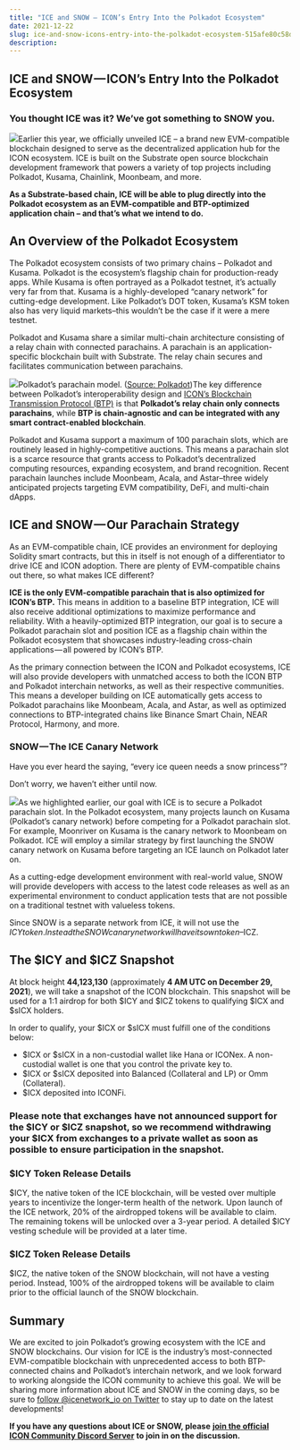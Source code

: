 ```yaml
---
title: "ICE and SNOW — ICON’s Entry Into the Polkadot Ecosystem"
date: 2021-12-22
slug: ice-and-snow-icons-entry-into-the-polkadot-ecosystem-515afe80c58d
description:
---
```


## ICE and SNOW — ICON’s Entry Into the Polkadot Ecosystem

### You thought ICE was it? We’ve got something to SNOW you.

![](https://cdn-images-1.medium.com/max/800/1*z8ZzfSH-MjVIWdGBwE4BAA.jpeg)Earlier this year, we officially unveiled ICE – a brand new EVM-compatible blockchain designed to serve as the decentralized application hub for the ICON ecosystem. ICE is built on the Substrate open source blockchain development framework that powers a variety of top projects including Polkadot, Kusama, Chainlink, Moonbeam, and more.

**As a Substrate-based chain, ICE will be able to plug directly into the Polkadot ecosystem as an EVM-compatible and BTP-optimized application chain – and that’s what we intend to do.**

## An Overview of the Polkadot Ecosystem

The Polkadot ecosystem consists of two primary chains – Polkadot and Kusama. Polkadot is the ecosystem’s flagship chain for production-ready apps. While Kusama is often portrayed as a Polkadot testnet, it’s actually very far from that. Kusama is a highly-developed “canary network” for cutting-edge development. Like Polkadot’s DOT token, Kusama’s KSM token also has very liquid markets–this wouldn’t be the case if it were a mere testnet.

Polkadot and Kusama share a similar multi-chain architecture consisting of a relay chain with connected parachains. A parachain is an application-specific blockchain built with Substrate. The relay chain secures and facilitates communication between parachains.

![](https://cdn-images-1.medium.com/max/800/1*l7ovSt2BuJ-hA6HhHZ-HRA.jpeg)Polkadot’s parachain model. ([Source: Polkadot](https://polkadot.network/technology/))The key difference between Polkadot’s interoperability design and [ICON’s Blockchain Transmission Protocol (BTP)](https://medium.com/helloiconworld/blockchain-transmission-protocol-btp-explained-c4d9927ad398) is that **Polkadot’s relay chain only connects parachains**, while **BTP is chain-agnostic and can be integrated with any smart contract-enabled blockchain**.

Polkadot and Kusama support a maximum of 100 parachain slots, which are routinely leased in highly-competitive auctions. This means a parachain slot is a scarce resource that grants access to Polkadot’s decentralized computing resources, expanding ecosystem, and brand recognition. Recent parachain launches include Moonbeam, Acala, and Astar–three widely anticipated projects targeting EVM compatibility, DeFi, and multi-chain dApps.

## ICE and SNOW — Our Parachain Strategy

As an EVM-compatible chain, ICE provides an environment for deploying Solidity smart contracts, but this in itself is not enough of a differentiator to drive ICE and ICON adoption. There are plenty of EVM-compatible chains out there, so what makes ICE different?

**ICE is the only EVM-compatible parachain that is also optimized for ICON’s BTP.** This means in addition to a baseline BTP integration, ICE will also receive additional optimizations to maximize performance and reliability. With a heavily-optimized BTP integration, our goal is to secure a Polkadot parachain slot and position ICE as a flagship chain within the Polkadot ecosystem that showcases industry-leading cross-chain applications — all powered by ICON’s BTP.

As the primary connection between the ICON and Polkadot ecosystems, ICE will also provide developers with unmatched access to both the ICON BTP and Polkadot interchain networks, as well as their respective communities. This means a developer building on ICE automatically gets access to Polkadot parachains like Moonbeam, Acala, and Astar, as well as optimized connections to BTP-integrated chains like Binance Smart Chain, NEAR Protocol, Harmony, and more.

### SNOW — The ICE Canary Network

Have you ever heard the saying, “every ice queen needs a snow princess”?

Don’t worry, we haven’t either until now.

![](https://cdn-images-1.medium.com/max/800/1*WnWKlVWJwhijzZg0JVRPMw.jpeg)As we highlighted earlier, our goal with ICE is to secure a Polkadot parachain slot. In the Polkadot ecosystem, many projects launch on Kusama (Polkadot’s canary network) before competing for a Polkadot parachain slot. For example, Moonriver on Kusama is the canary network to Moonbeam on Polkadot. ICE will employ a similar strategy by first launching the SNOW canary network on Kusama before targeting an ICE launch on Polkadot later on.

As a cutting-edge development environment with real-world value, SNOW will provide developers with access to the latest code releases as well as an experimental environment to conduct application tests that are not possible on a traditional testnet with valueless tokens.

Since SNOW is a separate network from ICE, it will not use the $ICY token. Instead the SNOW canary network will have its own token–$ICZ.

## The $ICY and $ICZ Snapshot

At block height **44,123,130** (approximately **4 AM UTC on December 29, 2021**), we will take a snapshot of the ICON blockchain. This snapshot will be used for a 1:1 airdrop for both $ICY and $ICZ tokens to qualifying $ICX and $sICX holders.

In order to qualify, your $ICX or $sICX must fulfill one of the conditions below:

* $ICX or $sICX in a non-custodial wallet like Hana or ICONex. A non-custodial wallet is one that you control the private key to.
* $ICX or $sICX deposited into Balanced (Collateral and LP) or Omm (Collateral).
* $ICX deposited into ICONFi.

### **Please note that exchanges have not announced support for the $ICY or $ICZ snapshot, so we recommend withdrawing your $ICX from exchanges to a private wallet as soon as possible to ensure participation in the snapshot.**

### $ICY Token Release Details

$ICY, the native token of the ICE blockchain, will be vested over multiple years to incentivize the longer-term health of the network. Upon launch of the ICE network, 20% of the airdropped tokens will be available to claim. The remaining tokens will be unlocked over a 3-year period. A detailed $ICY vesting schedule will be provided at a later time.

### $ICZ Token Release Details

$ICZ, the native token of the SNOW blockchain, will not have a vesting period. Instead, 100% of the airdropped tokens will be available to claim prior to the official launch of the SNOW blockchain.

## Summary

We are excited to join Polkadot’s growing ecosystem with the ICE and SNOW blockchains. Our vision for ICE is the industry’s most-connected EVM-compatible blockchain with unprecedented access to both BTP-connected chains and Polkadot’s interchain network, and we look forward to working alongside the ICON community to achieve this goal. We will be sharing more information about ICE and SNOW in the coming days, so be sure to [follow @icenetwork\_io on Twitter](https://twitter.com/icenetwork_io) to stay up to date on the latest developments!

**If you have any questions about ICE or SNOW, please** [**join the official ICON Community Discord Server**](https://discord.gg/UkfPJ9hEJq) **to join in on the discussion.**

